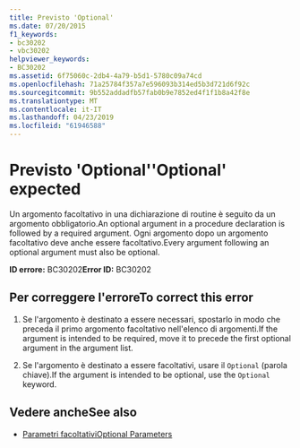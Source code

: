 ```yaml
---
title: Previsto 'Optional'
ms.date: 07/20/2015
f1_keywords:
- bc30202
- vbc30202
helpviewer_keywords:
- BC30202
ms.assetid: 6f75060c-2db4-4a79-b5d1-5780c09a74cd
ms.openlocfilehash: 71a25784f357a7e596093b314ed5b3d721d6f92c
ms.sourcegitcommit: 9b552addadfb57fab0b9e7852ed4f1f1b8a42f8e
ms.translationtype: MT
ms.contentlocale: it-IT
ms.lasthandoff: 04/23/2019
ms.locfileid: "61946588"
---
```

# <a name="optional-expected"></a><span data-ttu-id="fe2fd-102">Previsto 'Optional'</span><span class="sxs-lookup"><span data-stu-id="fe2fd-102">'Optional' expected</span></span>
<span data-ttu-id="fe2fd-103">Un argomento facoltativo in una dichiarazione di routine è seguito da un argomento obbligatorio.</span><span class="sxs-lookup"><span data-stu-id="fe2fd-103">An optional argument in a procedure declaration is followed by a required argument.</span></span> <span data-ttu-id="fe2fd-104">Ogni argomento dopo un argomento facoltativo deve anche essere facoltativo.</span><span class="sxs-lookup"><span data-stu-id="fe2fd-104">Every argument following an optional argument must also be optional.</span></span>  
  
 <span data-ttu-id="fe2fd-105">**ID errore:** BC30202</span><span class="sxs-lookup"><span data-stu-id="fe2fd-105">**Error ID:** BC30202</span></span>  
  
## <a name="to-correct-this-error"></a><span data-ttu-id="fe2fd-106">Per correggere l'errore</span><span class="sxs-lookup"><span data-stu-id="fe2fd-106">To correct this error</span></span>  
  
1. <span data-ttu-id="fe2fd-107">Se l'argomento è destinato a essere necessari, spostarlo in modo che preceda il primo argomento facoltativo nell'elenco di argomenti.</span><span class="sxs-lookup"><span data-stu-id="fe2fd-107">If the argument is intended to be required, move it to precede the first optional argument in the argument list.</span></span>  
  
2. <span data-ttu-id="fe2fd-108">Se l'argomento è destinato a essere facoltativi, usare il `Optional` (parola chiave).</span><span class="sxs-lookup"><span data-stu-id="fe2fd-108">If the argument is intended to be optional, use the `Optional` keyword.</span></span>  
  
## <a name="see-also"></a><span data-ttu-id="fe2fd-109">Vedere anche</span><span class="sxs-lookup"><span data-stu-id="fe2fd-109">See also</span></span>

- [<span data-ttu-id="fe2fd-110">Parametri facoltativi</span><span class="sxs-lookup"><span data-stu-id="fe2fd-110">Optional Parameters</span></span>](../../../visual-basic/programming-guide/language-features/procedures/optional-parameters.md)
